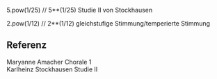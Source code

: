 5.pow(1/25) // 5**(1/25) Studie II von Stockhausen

2.pow(1/12) // 2**(1/12) gleichstufige Stimmung/temperierte Stimmung



## Referenz

Maryanne Amacher Chorale 1 <br>
Karlheinz Stockhausen Studie II <br>
